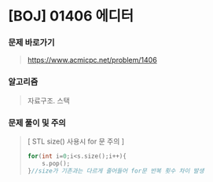 # [BOJ] 01406 에디터

### 문제 바로가기

>  https://www.acmicpc.net/problem/1406

### 알고리즘

> 자료구조. 스택

### 문제 풀이 및 주의

> [ STL size() 사용시 for 문 주의 ]
>
> ```C++
>for(int i=0;i<s.size();i++){
>     s.pop();
> }//size가 기존과는 다르게 줄어들어 for문 반복 횟수 차이 발생
> ```
> 
